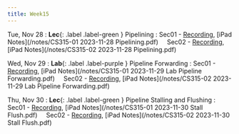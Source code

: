 ```yaml
---
title: Week15
---
```


Tue, Nov 28
: **Lec**{: .label .label-green } Pipelining
: Sec01 - [Recording](https://usfca.zoom.us/rec/share/s2NfuNUhQ1s7PmVG3gLogi1oBVcYf7LN0DwmDmRwttSINLX_2SIXXNW05Dr4NoE0.I5Wi2ocsxA7kn05U?startTime=1701187659000),
          [iPad Notes](/notes/CS315-01 2023-11-28 Pipelining.pdf)
&nbsp; &nbsp;
Sec02 - [Recording](https://usfca.zoom.us/rec/share/092EHcPdBP3Z9m7EQZpOtmMnOJqHE6lgzj2t8qzpDF4lhhY-CksJbz15B5akHZ7M.zjQoEQihIqNL64Bf?startTime=1701211826000),
        [iPad Notes](/notes/CS315-02 2023-11-28 Pipelining.pdf)


Wed, Nov 29
: **Lab**{: .label .label-purple } Pipeline Forwarding
: Sec01 - [Recording](https://usfca.zoom.us/rec/share/cZGejgFSHHXcqDMCCf4X-HEUMXIHdwqhHSZkSfWMri_9woQTUKRIf_JGQfQEoGjT.2OYNgJYARBtgD2WX?startTime=1701305849000),
          [iPad Notes](/notes/CS315-01 2023-11-29 Lab Pipeline Forwarding.pdf)
&nbsp; &nbsp;
Sec02 - [Recording](https://usfca.zoom.us/rec/share/QV7Qr3pA4YztQoWG9DXVzilVUA6GgpcKOTS6f20dPr3agnaOGMkmt7wMkPr7q9Ro.PAA-VTvFt_DjAbfK?startTime=1701311503000),
        [iPad Notes](/notes/CS315-02 2023-11-29 Lab Pipeline Forwarding.pdf)

Thu, Nov 30
: **Lec**{: .label .label-green } Pipeline Stalling and Flushing
: Sec01 - [Recording](https://usfca.zoom.us/rec/share/2w7h438oc5muIHiQ7jC6WOLCwKX3ImHzJVZvrDnnckOnONqwk4Pswhvu5mBQPEl6.w8qLKdP9tWb8gVBV?startTime=1701360603000),
          [iPad Notes](/notes/CS315-01 2023-11-30 Stall Flush.pdf)
&nbsp; &nbsp;
Sec02 - [Recording](https://usfca.zoom.us/rec/share/TfNIxBVtT3zFKRZyYQ4eVaGQp-tPNp0LkqKuiFbRjKgeR3Kv4iviGQZY6jEpEnI5.tdOpas92BRDos3wm?startTime=1701384618000),
        [iPad Notes](/notes/CS315-02 2023-11-30 Stall Flush.pdf)
